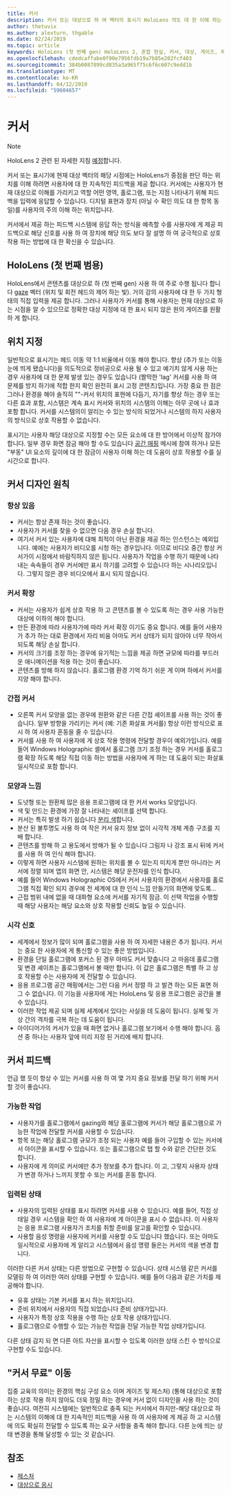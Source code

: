 ```yaml
---
title: 커서
description: 커서 또는 대상으로 하 여 벡터의 표시기 HoloLens 의도 대 한 이해 하는 하 이해 하려면 사용자에 대 한 지속적인 피드백을 제공 합니다.
author: thetuvix
ms.author: alexturn, thgable
ms.date: 02/24/2019
ms.topic: article
keywords: HoloLens (첫 번째 gen) HoloLens 2, 혼합 현실, 커서, 대상, 게이즈, 제스처
ms.openlocfilehash: cdedcaffabe0f90e7956fdb19a7b85e202fcf403
ms.sourcegitcommit: 384b0087899cd835a3a965f75c6f6c607c9edd1b
ms.translationtype: MT
ms.contentlocale: ko-KR
ms.lasthandoff: 04/12/2019
ms.locfileid: "59604657"
---
```

# <a name="cursors"></a>커서

> [!NOTE]
> HoloLens 2 관련 된 자세한 지침 [예정](index.md#news-and-notes)합니다.


커서 또는 표시기에 현재 대상 벡터의 해당 시점에는 HoloLens가 중점을 판단 하는 위치를 이해 하려면 사용자에 대 한 지속적인 피드백을 제공 합니다. 커서에는 사용자가 현재 대상으로 이해를 가리키고 역할 어떤 영역, 홀로그램, 또는 지점 나타내기 위해 피드백을 입력에 응답할 수 있습니다. 디지털 표현과 장치 (아닐 수 확인 의도 대 한 항목 동일)를 사용자의 주의 이해 하는 위치입니다.

커서에서 제공 하는 피드백 시스템에 응답 하는 방식을 예측할 수를 사용자에 게 제공 피드백으로 해당 신호를 사용 하 여 장치에 해당 의도 보다 잘 설명 하 여 궁극적으로 상호 작용 하는 방법에 대 한 확신을 수 있습니다.

## <a name="hololens-1st-gen"></a>HoloLens (첫 번째 범용)

HoloLens에서 콘텐츠를 대상으로 하 (첫 번째 gen) 사용 하 여 주로 수행 됩니다 합니다 [gaze](gaze.md) 벡터 (위치 및 회전 헤드의 제어 하는 빛). 거의 강의 사용자에 대 한 두 가지 형태의 직접 입력을 제공 합니다. 그러나 사용자가 커서를 통해 사용자는 현재 대상으로 하는 시점을 알 수 있으므로 정확한 대상 지정에 대 한 표시 되지 않은 원의 게이즈를 원활 하 게 합니다. 


## <a name="positioning"></a>위치 지정

일반적으로 표시기는 헤드 이동 약 1:1 비율에서 이동 해야 합니다. 향상 (추가 또는 이동 눈에 띄게 됐습니다)을 의도적으로 정비공으로 사용 될 수 있고 예기치 않게 사용 하는 경우 사용자에 대 한 문제 발생 있는 경우도 있습니다 (짤막한 'lag' 커서를 사용 하 여 문제를 방지 하기에 적합 한지 확인 완전히 표시 고정 콘텐츠)입니다. 가장 중요 한 점은 그러나 환경을 해야 솔직히 ""-커서 위치의 표현에 다듬기, 자기를 향상 하는 경우 또는 다른 효과 포함, 시스템은 계속 표시 커서와 위치의 시스템의 이해는 아무 곳에 나 효과 포함 합니다. 커서를 시스템의이 알리는 수 있는 방식의 되었거나 시스템의 하지 사용자의 방식으로 상호 작용할 수 없습니다.

표시기는 사용자 해당 대상으로 지정할 수는 모든 요소에 대 한 방어에서 이상적 잠가야 합니다. 일부 경우 화면 잠금 해야 할 수도 있습니다 [공간 매핑](spatial-mapping.md) 메시에 참여 하거나 모든 "부동" UI 요소의 깊이에 대 한 잠금이 사용자 이해 하는 데 도움이 상호 작용할 수를 실시간으로 합니다.

## <a name="cursor-design-principles"></a>커서 디자인 원칙

### <a name="always-present"></a>항상 있음
* 커서는 항상 존재 하는 것이 좋습니다.
* 사용자가 커서를 찾을 수 없으면 다음 경우 손실 합니다.
* 여기서 커서 있는 사용자에 대해 최적이 아닌 환경을 제공 하는 인스턴스는 예외입니다. 예에는 사용자가 비디오를 시청 하는 경우입니다. 이므로 비디오 중간 항상 커서가이 시점에서 바람직하지 않은 됩니다. 사용자가 작업을 수행 하기 때문에 나타내는 속속들이 경우 커서에만 표시 하기를 고려할 수 있습니다 하는 시나리오입니다. 그렇지 않은 경우 비디오에서 표시 되지 않습니다.

### <a name="cursor-scale"></a>커서 확장
* 커서는 사용자가 쉽게 상호 작용 하 고 콘텐츠를 볼 수 있도록 하는 경우 사용 가능한 대상에 이하의 해야 합니다.
* 만든 환경에 따라 사용자가에 따라 커서 확장 이기도 중요 합니다. 예를 들어 사용자가 추가 하는 대로 환경에서 자리 비움 아마도 커서 상태가 되지 않아야 너무 작아서 되도록 해당 손실 합니다.
* 커서의 크기를 조정 하는 경우에 유기적는 느낌을 제공 하면 규모에 따라를 부드러운 애니메이션을 적용 하는 것이 좋습니다.
* 콘텐츠를 방해 하지 않습니다. 홀로그램 환경 기억 하기 쉬운 게 이며 하에서 커서를 지양 해야 합니다.

### <a name="directionless-cursor"></a>간접 커서
* 오른쪽 커서 모양을 없는 경우에 원환와 같은 다른 간접 셰이프를 사용 하는 것이 좋습니다. 일부 방향을 가리키는 커서 (예: 기존 화살표 커서를) 항상 이런 방식으로 표시 하 여 사용자 혼동을 줄 수 있습니다.
* 커서를 사용 하 여 사용자에 게 상호 작용 명령에 전달할 경우이 예외가입니다. 예를 들어 Windows Holographic 셸에서 홀로그램 크기 조정 하는 경우 커서를 홀로그램 확장 하도록 해당 직접 이동 하는 방법을 사용자에 게 하는 데 도움이 되는 화살표 일시적으로 포함 합니다.

### <a name="look-and-feel"></a>모양과 느낌
* 도넛형 또는 원환체 많은 응용 프로그램에 대 한 커서 works 모양입니다.
* 색 및 만드는 환경에 가장 잘 나타내는 셰이프를 선택 합니다.
* 커서는 특히 발생 하기 쉽습니다 [분리 색](hologram-stability.md#color-separation)합니다.
* 분산 된 불투명도 사용 하 여 작은 커서 유지 정보 없이 시각적 개체 계층 구조를 지배 합니다.
* 콘텐츠를 방해 하 고 용도에서 방해가 될 수 있습니다 그림자 나 강조 표시 뒤에 커서를 사용 하 여 인식 해야 합니다.
* 이렇게 하면 사용자 시스템에 원하는 위치를 볼 수 있는지 미치게 뿐만 아니라는 커서에 정렬 되며 앱의 화면 안, 시스템은 해당 운전자를 인식 합니다.
* 예를 들어 Windows Holographic OS에서 커서 사용자의 환경에서 사용자를 홀로그램 직접 확인 되지 경우에 전 세계에 대 한 인식 느낌 만들기의 화면에 맞도록...
* 근접 범위 내에 없을 때 대화형 요소에 커서를 자기적 잠금. 이 선택 작업을 수행할 때 해당 사용자는 해당 요소와 상호 작용할 신뢰도 높일 수 있습니다.

### <a name="visual-cues"></a>시각 신호
* 세계에서 정보가 많이 되며 홀로그램을 사용 하 여 자세한 내용은 추가 됩니다. 커서는 중요 한 사용자에 게 통신할 수 있는 좋은 방법입니다.
* 환경을 단일 홀로그램에 포커스 된 경우 아마도 커서 맞춥니다 고 마음데 홀로그램 및 변경 셰이프는 홀로그램에서 볼 때만 합니다. 이 값은 홀로그램은 특별 하 고 상호 작용할 수는 사용자에 게 전달할 수 있습니다.
* 응용 프로그램 공간 매핑에서는 그런 다음 커서 정렬 하 고 발견 하는 모든 표면 허 그 수 없습니다. 이 기능을 사용자에 게는 HoloLens 및 응용 프로그램은 공간을 볼 수 있습니다.
* 이러한 작업 제공 되며 실제 세계에서 있다는 사실을 데 도움이 됩니다. 실제 및 가상 간의 격차를 극복 하는 데 도움이 됩니다.
* 아이디어가의 커서가 있을 때 화면 없거나 홀로그램 보기에서 수행 해야 합니다. 옵션 중 하나는 사용자 앞에 미리 지정 된 거리에 배치 합니다.

## <a name="cursor-feedback"></a>커서 피드백

언급 했 듯이 항상 수 있는 커서를 사용 하 여 몇 가지 중요 정보를 전달 하기 위해 커서 할 것이 좋습니다.

### <a name="possible-actions"></a>가능한 작업
* 사용자가를 홀로그램에서 gazing와 해당 홀로그램에 커서가 해당 홀로그램으로 가능한 작업에 전달할 커서를 사용할 수 있습니다.
* 항목 또는 해당 홀로그램 규모가 조정 되는 사용자 예를 들어 구입할 수 있는 커서에서 아이콘을 표시할 수 있습니다. 또는 홀로그램으로 탭 할 수와 같은 간단한 것도 합니다.
* 사용자에 게 의미로 커서에만 추가 정보를 추가 합니다. 이 고, 그렇지 사용자 상태가 변경 하거나 느끼지 못할 수 또는 커서를 혼동 합니다.

### <a name="input-state"></a>입력된 상태
* 사용자의 입력된 상태를 표시 하려면 커서를 사용 수 있습니다. 예를 들어, 직접 상태일 경우 시스템을 확인 하 여 사용자에 게 아이콘을 표시 수 없습니다. 이 사용자는 응용 프로그램 사용자가 조치를 취할 준비를 알고를 확인할 수 있습니다.
* 사용할 음성 명령을 사용자에 커서를 사용할 수도 있습니다 했습니다. 또는 아마도 일시적으로 사용자에 게 알리고 시스템에서 음성 명령 들은는 커서의 색을 변경 합니다.

이러한 다른 커서 상태는 다른 방법으로 구현할 수 있습니다. 상태 시스템 같은 커서를 모델링 하 여 이러한 여러 상태를 구현할 수 있습니다. 예를 들어 다음과 같은 가치를 제공해야 합니다.
* 유휴 상태는 기본 커서를 표시 하는 위치입니다.
* 준비 위치에서 사용자의 직접 되었습니다 준비 상태가입니다.
* 사용자가 특정 상호 작용을 수행 하는 상호 작용 상태가입니다.
* 홀로그램으로 수행할 수 있는 가능한 작업을 전달 가능한 작업 상태가입니다.

다른 상태 감지 되 면 다른 아트 자산을 표시할 수 있도록 이러한 상태 스킨 수 방식으로 구현할 수도 있습니다.

## <a name="going-cursor-free"></a>"커서 무료" 이동

집중 교육의 의미는 환경의 핵심 구성 요소 이며 게이즈 및 제스처) (통해 대상으로 포함 하는 상호 작용 하지 않아도 더욱 정밀 하는 경우에 커서 없이 디자인을 사용 하는 것이 좋습니다. 여전히 시스템에는 일반적으로 충족 되는 커서에서 하지만-해당 대상으로 하는 시스템의 이해에 대 한 지속적인 피드백을 사용 하 여 사용자에 게 제공 하 고 시스템에 의도 확실히 전달할 수 있도록 하는 요구 사항을 충족 해야 합니다. 다른 눈에 띄는 상태 변경을 통해 달성할 수 있는 것 같습니다.

## <a name="see-also"></a>참조
* [제스처](gestures.md)
* [대상으로 응시](gaze-targeting.md)
